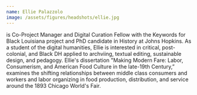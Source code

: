 ```yaml
---
name: Ellie Palazzolo
image: /assets/figures/headshots/ellie.jpg
---
```


is Co-Project Manager and Digital Curation Fellow with the Keywords for Black Louisiana project and PhD candidate in History at Johns Hopkins. As a student of the digital humanities, Ellie is interested in critical, post-colonial, and Black DH applied to archviing, textual editing, sustainable design, and pedagogy. Ellie's dissertation "Making Modern Fare: Labor, Consumerism, and American Food Culture in the late-19th Century,” examines the shifting relationships between middle class consumers and workers and labor organizing in food production, distribution, and service around the 1893 Chicago World's Fair.